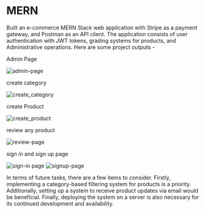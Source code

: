 # MERN
Built an e-commerce MERN Stack web application with Stripe as a payment gateway, and Postman as an API client. The application consists of user authentication with JWT tokens, grading systems for products, and Administrative operations.
Here are some project outputs - 


Admin Page
 
![admin-page](https://user-images.githubusercontent.com/65112935/235117532-f1aac853-d675-481f-a533-e9437facd29a.png)

create category

![create_category](https://user-images.githubusercontent.com/65112935/235117610-6f45b616-d8e0-4543-8bf2-5ee51c4c2192.png)



create Product

![create_product](https://user-images.githubusercontent.com/65112935/235117713-5e6727a0-7db4-45ce-a471-fb087cd9b498.png)


review any product

![review-page](https://user-images.githubusercontent.com/65112935/235117798-eba2f991-07dd-48d4-bb46-f75e8d592b9e.png)

sign in and sign up page

![sign-in page](https://user-images.githubusercontent.com/65112935/235117853-fe73566e-463a-4aa3-970c-241b09871848.png)
![signup-page](https://user-images.githubusercontent.com/65112935/235117898-c03e57fb-57cf-4ace-a376-2eb7be0a622f.png)



In terms of future tasks, there are a few items to consider. Firstly, implementing a category-based filtering system for products is a priority. Additionally, setting up a system to receive product updates via email would be beneficial. Finally, deploying the system on a server is also necessary for its continued development and availability.
